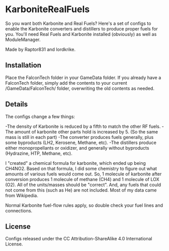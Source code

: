 KarboniteRealFuels
==================

So you want both Karbonite and Real Fuels? Here's a set of configs to enable the Karbonite converters and distillers to produce proper fuels for you. You'll need Real Fuels and Karbonite installed (obviously) as well as ModuleManager.

Made by Raptor831 and lordkrike.

Installation
------------

Place the FalconTech folder in your GameData folder. If you already have a FalconTech folder, simply add the contents to your current /GameData/FalconTech/ folder, overwriting the old contents as needed.

Details
-------

The configs change a few things:

-The density of Karbonite is reduced by a fifth to match the other RF fuels.
-The amount of karbonite other parts hold is increased by 5. (So the same mass is still in each part)
-The converter produces fuels generally, plus some byproducts (LH2, Kerosene, Methane, etc).
-The distillers produce either monopropellants or oxidizer, and generally without byproducts (Hydrazine, HTP, Methane, etc).


I "created" a chemical formula for karbonite, which ended up being CH4NO2. Based on that formula, I did some chemistry to figure out what amounts of various fuels would come out. So, 1 molecule of karbonite after conversion produces 1 molecule of methane (CH4) and 1 molecule of LOX (O2). All of the units/masses should be "correct". And, any fuels that could not come from this (such as He) are not included. Most of my data came from Wikipedia.

Normal Karbonite fuel-flow rules apply, so double check your fuel lines and connections.

License
-------

Configs released under the CC Attribution-ShareAlike 4.0 International License.
